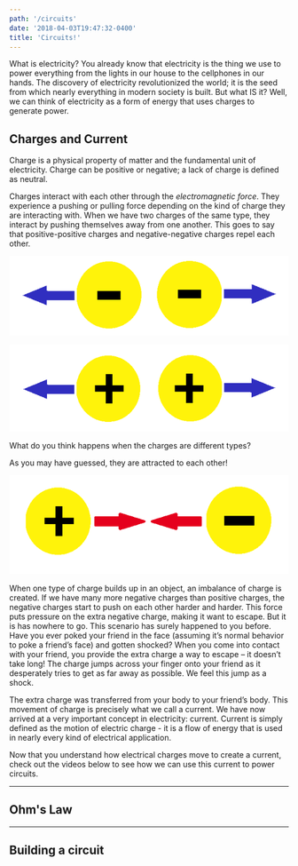 ```yaml
---
path: '/circuits'
date: '2018-04-03T19:47:32-0400'
title: 'Circuits!'
---
```


What is electricity? You already know that electricity is the
thing we use to power everything from the lights in our house to
the cellphones in our hands. The discovery of electricity
revolutionized the world; it is the seed from which nearly
everything in modern society is built. But what IS it? Well,
we can think of electricity as a form of energy that uses
charges to generate power.

## Charges and Current

Charge is a physical property of
matter and the fundamental unit of electricity. Charge can be
positive or negative; a lack of charge is defined as neutral.

Charges interact with each other through the
_electromagnetic force_. They experience a pushing or pulling force
depending on the kind of charge they are interacting with. When
we have two charges of the same type, they interact by pushing
themselves away from one another. This goes to say that
positive-positive charges and negative-negative charges repel
each other.

![Repel-Negative](repel-negative.png)

![Repel-Positive](repel-positive.png)

What do you think happens when the charges are
different types?

As you may have guessed, they are attracted to each other!

![Attract](attract.png)

When one type of charge builds up in an
object, an imbalance of charge is created. If we have
many more negative charges than positive charges, the negative
charges start to push on each other harder and harder. This force
puts pressure on the extra negative charge, making it want
to escape. But it is has nowhere to go. This scenario has
surely happened to you before. Have you ever poked your
friend in the face (assuming it’s normal behavior to poke a
friend’s face) and gotten shocked? When you come into contact
with your friend, you provide the extra charge a way to
escape – it doesn’t take long! The charge jumps across your
finger onto your friend as it desperately tries to get as
far away as possible. We feel this jump as a shock.

The extra charge was transferred from your body to your
friend’s body. This movement of charge is precisely what we
call a current. We have now arrived at a very important
concept in electricity: current. Current is simply defined
as the motion of electric charge - it is a flow of energy
that is used in nearly every kind of electrical application.

Now that you understand how electrical charges move to create a current,
check out the videos below to
see how we can use this current to power circuits.

<hr />

## Ohm's Law

<youtube-video videoId="IiOkOIY8hMo"></youtube-video>

<hr />

## Building a circuit

<youtube-video videoId="5LXLNaBx07E"></youtube-video>

